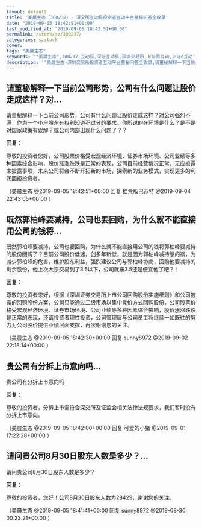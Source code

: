 ```yaml
---
layout: default
title: '美晨生态（300237）- 深交所互动易投资者互动平台董秘问答全收录'
date: "2019-09-05 18:42:51+00:00"
last_modified_at: "2019-09-05 18:42:51+00:00"
permalink: /stock/sz/300237/
categories: szstock
cover: 
tags: "美晨生态"
keywords: '"美晨生态",300237,互动易,深证互动易,深圳交易所,上证易互动,上证e互动'
description: '"美晨生态-深圳交易所投资者互动平台董秘问答全收录,请董秘解释一下当前公司形势，公司有什么问题让股价走成这样？对公司强烈不满，作为一个小户股东有权利知道不过分的要求。你所说的在环境是什么？是不是对国家政策有误解？或公司内部出现什么问题了？？"'
---
```


## 请董秘解释一下当前公司形势，公司有什么问题让股价走成这样？对...

请董秘解释一下当前公司形势，公司有什么问题让股价走成这样？对公司强烈不满，作为一个小户股东有权利知道不过分的要求。你所说的在环境是什么？是不是对国家政策有误解？或公司内部出现什么问题了？？

**回复**：

尊敬的投资者您好，公司股票价格受宏观经济环境、证券市场环境、公司业绩等多种因素综合影响，股价涨涨跌跌是正常的表现，公司目前经营情况正常，无应披露未披露事项，未来公司将会不断开拓新的市场，探索新的业务模式，实现更多的利润回报投资者。 

（美晨生态  @2019-09-05 18:42:51+00:00 回复 拾荒版巴菲特  @2019-09-04 22:43:05+00:00 ）

## 既然郭柏峰要减持，公司也要回购，为什么就不能直接用公司的钱将...

既然郭柏峰要减持，公司也要回购，为什么就不能直接用公司的钱将郭柏峰要减持 的股份回购了？目前公司股价低迷，创多年新低，就是因为郭柏峰减持惹的祸，为减少郭柏峰的危害，维护股东利益，强烈建议公司与郭柏峰协商，回购他要减持的剩余股份，他上次大宗交易到了3.5以下，公司就按3.5还是便宜他了吧？！

**回复**：

尊敬的投资者您好，根据《深圳证券交易所上市公司回购股份实施细则》和公司披露的回购股份方案，公司只能通过二级市场以集中竞价方式回购股份，公司股票价格受宏观经济环境、证券市场环境、公司业绩等多种因素综合影响，股价涨涨跌跌是正常的表现，还请投资者理性投资，公司管理层与公司员工将继续一如既往的努力为公司股价提供业绩层面支撑，再次谢谢您的关注。 

（美晨生态  @2019-09-05 18:42:30+00:00 回复 sunny8972  @2019-09-02 22:15:14+00:00 ）

## 贵公司有分拆上市意向吗...

贵公司有分拆上市意向吗

**回复**：

尊敬的投资者，分拆上市需符合深交所及证监会相关法律法规要求，我们暂时没有分拆上市意向。 

（美晨生态  @2019-09-05 18:42:00+00:00 回复 可爱的小猪  @2019-09-01 17:22:28+00:00 ）

## 请问贵公司8月30日股东人数是多少？...

请问贵公司8月30日股东人数是多少？

**回复**：

尊敬的投资者，您好！公司8月30日股东人数为28429，谢谢您的关注。 

（美晨生态  @2019-09-05 18:41:41+00:00 回复 sunny8972  @2019-08-30 00:23:21+00:00 ）

